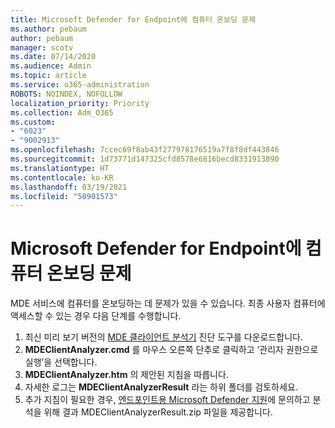 ```yaml
---
title: Microsoft Defender for Endpoint에 컴퓨터 온보딩 문제
ms.author: pebaum
author: pebaum
manager: scotv
ms.date: 07/14/2020
ms.audience: Admin
ms.topic: article
ms.service: o365-administration
ROBOTS: NOINDEX, NOFOLLOW
localization_priority: Priority
ms.collection: Adm_O365
ms.custom:
- "6023"
- "9002913"
ms.openlocfilehash: 7ccec69f8ab43f277978176519a7f8f8df443846
ms.sourcegitcommit: 1d73771d147325cfd8578e6816becd8331913890
ms.translationtype: HT
ms.contentlocale: ko-KR
ms.lasthandoff: 03/19/2021
ms.locfileid: "50901573"
---
```

# <a name="issues-with-onboarding-machines-to-microsoft-defender-for-endpoints"></a>Microsoft Defender for Endpoint에 컴퓨터 온보딩 문제

MDE 서비스에 컴퓨터를 온보딩하는 데 문제가 있을 수 있습니다. 최종 사용자 컴퓨터에 액세스할 수 있는 경우 다음 단계를 수행합니다.

1. 최신 미리 보기 버전의 [MDE 클라이언트 분석기](https://aka.ms/betamdeanalyzer) 진단 도구를 다운로드합니다.
2. **MDEClientAnalyzer.cmd** 를 마우스 오른쪽 단추로 클릭하고 ‘관리자 권한으로 실행’을 선택합니다.
3. **MDEClientAnalyzer.htm** 의 제안된 지침을 따릅니다.
4. 자세한 로그는 **MDEClientAnalyzerResult** 라는 하위 폴더를 검토하세요.
5. 추가 지침이 필요한 경우, [엔드포인트용 Microsoft Defender 지원](https://docs.microsoft.com/windows/security/threat-protection/microsoft-defender-atp/contact-support)에 문의하고 분석을 위해 결과 MDEClientAnalyzerResult.zip 파일을 제공합니다.
